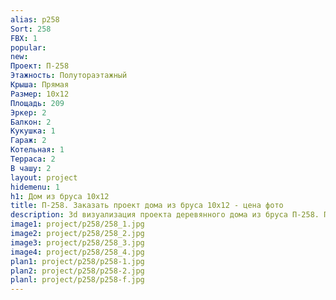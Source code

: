 ```yaml
---
alias: p258
Sort: 258
FBX: 1
popular: 
new: 
Проект: П-258
Этажность: Полутораэтажный
Крыша: Прямая
Размер: 10х12
Площадь: 209
Эркер: 2
Балкон: 2
Кукушка: 1
Гараж: 2
Котельная: 1
Терраса: 2
В чашу: 2
layout: project
hidemenu: 1
h1: Дом из бруса 10х12
title: П-258. Заказать проект дома из бруса 10х12 - цена фото
description: 3d визуализация проекта деревянного дома из бруса П-258. Площадь 209 м2, размер 10х12. Вы можете внести любые изменения в проект.
image1: project/p258/258_1.jpg
image2: project/p258/258_2.jpg
image3: project/p258/258_3.jpg
image4: project/p258/258_4.jpg
plan1: project/p258/p258-1.jpg
plan2: project/p258/p258-2.jpg
planl: project/p258/p258-f.jpg
---
```

